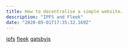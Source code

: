 ```yaml
---
title: How to decentralise a simple website.
description: "IPFS and Fleek"
date: "2020-05-01T17:35:32.169Z"
---
```


[ipfs](https://ipfs.io)
[fleek](https://fleek.co/)
[gatsbyjs](https://www.gatsbyjs.org/)
